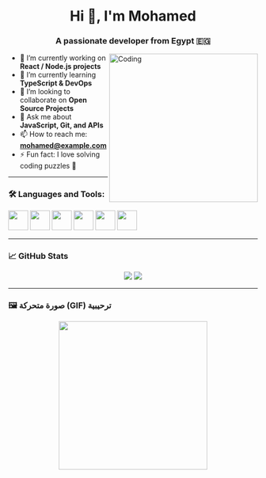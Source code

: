 <h1 align="center">Hi 👋, I'm Mohamed</h1>
<h3 align="center">A passionate developer from Egypt 🇪🇬</h3>

<img align="right" alt="Coding" width="300" src="https://media.giphy.com/media/qgQUggAC3Pfv687qPC/giphy.gif">

- 🔭 I’m currently working on **React / Node.js projects**
- 🌱 I’m currently learning **TypeScript & DevOps**
- 👯 I’m looking to collaborate on **Open Source Projects**
- 💬 Ask me about **JavaScript, Git, and APIs**
- 📫 How to reach me: **mohamed@example.com**
- ⚡ Fun fact: I love solving coding puzzles 🧩

---

### 🛠️ Languages and Tools:

<p align="left">
  <img src="https://cdn.jsdelivr.net/gh/devicons/devicon/icons/javascript/javascript-original.svg" width="40" height="40"/>
  <img src="https://cdn.jsdelivr.net/gh/devicons/devicon/icons/react/react-original.svg" width="40" height="40"/>
  <img src="https://cdn.jsdelivr.net/gh/devicons/devicon/icons/nodejs/nodejs-original.svg" width="40" height="40"/>
  <img src="https://cdn.jsdelivr.net/gh/devicons/devicon/icons/html5/html5-original.svg" width="40" height="40"/>
  <img src="https://cdn.jsdelivr.net/gh/devicons/devicon/icons/css3/css3-original.svg" width="40" height="40"/>
  <img src="https://cdn.jsdelivr.net/gh/devicons/devicon/icons/git/git-original.svg" width="40" height="40"/>
</p>

---

### 📈 GitHub Stats

<p align="center">
  <img src="https://github-readme-stats.vercel.app/api?username=MohamedDev&show_icons=true&theme=radical" />
  <img src="https://github-readme-streak-stats.herokuapp.com/?user=MohamedDev&theme=radical" />
</p>

---

### 🖼️ صورة متحركة (GIF) ترحيبية

<p align="center">
  <img src="https://media.giphy.com/media/xT9IgzoKnwFNmISR8I/giphy.gif" width="300"/>
</p>

